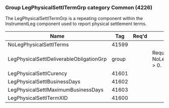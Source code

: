 ### Group LegPhysicalSettlTermGrp category Common (4226)

The LegPhysicalSettlTermGrp is a repeating component within the InstrumentLeg component used to report physical settlement terms.

| Name                                     | Tag   | Req'd | Documentation                                   |
|------------------------------------------|-------|----------|-------------------------------------------------|
| NoLegPhysicalSettlTerms                  | 41599 |       |                                                 |
| LegPhysicalSettlDeliverableObligationGrp | group |       | Required if NoLegPhysicalSettlTerms(41599) > 0. |
| LegPhysicalSettlCurency                  | 41601 |       |                                                 |
| LegPhysicalSettlBusinessDays             | 41602 |       |                                                 |
| LegPhysicalSettlMaximumBusinessDays      | 41603 |       |                                                 |
| LegPhysicalSettlTermXID                  | 41600 |       |                                                 |

